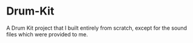 # Drum-Kit
A Drum Kit project that I built entirely from scratch, except for the sound files which were provided to me.
